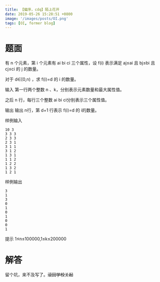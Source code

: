 ```yaml
---
title: 【偏序，cdq】陌上花开
date: 2019-05-26 15:28:51 +0800
image: '/images/posts/OI.png'
tags: [OI, former blog]
---
```


# 题面
有 n 个元素，第 i 个元素有 ai bi ci 三个属性，设 f(i) 表示满足 aj≤ai 且 bj≤bi 且 cj≤ci 的 j 的数量。

对于 d∈[0,n) ，求 f(i)=d 的 i 的数量。

输入
第一行两个整数 n 、k，分别表示元素数量和最大属性值。

之后 n 行，每行三个整数 ai bi ci分别表示三个属性值。

输出
输出 n行，第 d+1 行表示 f(i)=d 的 i的数量。

样例输入
```
10 3
3 3 3
2 3 3
2 3 1
3 1 1
3 1 2
1 3 1
1 1 2
1 2 2
1 3 2
1 2 1
```
样例输出
```
3
1
3
0
1
0
1
0
0
1
```
提示
1≤n≤100000,1≤k≤200000
# 解答
留个坑，来不及写了。~~滚回学校关起~~
